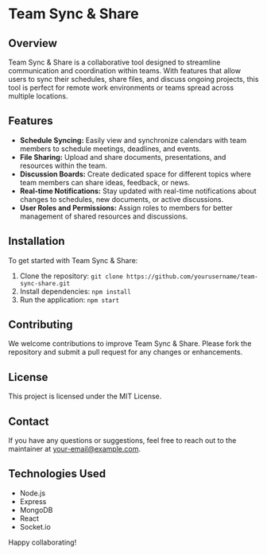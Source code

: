 # Team Sync & Share

## Overview
Team Sync & Share is a collaborative tool designed to streamline communication and coordination within teams. With features that allow users to sync their schedules, share files, and discuss ongoing projects, this tool is perfect for remote work environments or teams spread across multiple locations.

## Features
- **Schedule Syncing:** Easily view and synchronize calendars with team members to schedule meetings, deadlines, and events.
- **File Sharing:** Upload and share documents, presentations, and resources within the team.
- **Discussion Boards:** Create dedicated space for different topics where team members can share ideas, feedback, or news.
- **Real-time Notifications:** Stay updated with real-time notifications about changes to schedules, new documents, or active discussions.
- **User Roles and Permissions:** Assign roles to members for better management of shared resources and discussions.

## Installation
To get started with Team Sync & Share:
1. Clone the repository: `git clone https://github.com/yourusername/team-sync-share.git`
2. Install dependencies: `npm install`
3. Run the application: `npm start`

## Contributing
We welcome contributions to improve Team Sync & Share. Please fork the repository and submit a pull request for any changes or enhancements.

## License
This project is licensed under the MIT License.

## Contact
If you have any questions or suggestions, feel free to reach out to the maintainer at your-email@example.com.

## Technologies Used
- Node.js
- Express
- MongoDB
- React
- Socket.io

Happy collaborating!